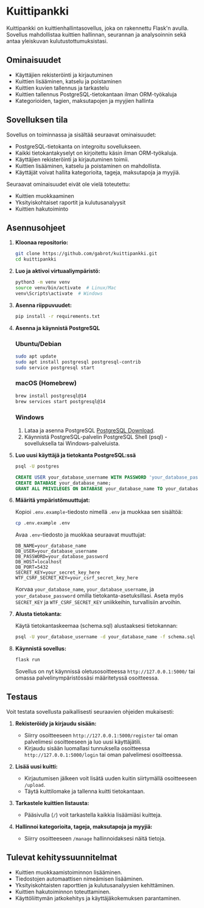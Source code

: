 # Kuittipankki

Kuittipankki on kuittienhallintasovellus, joka on rakennettu Flask'n avulla. Sovellus mahdollistaa kuittien hallinnan, seurannan ja analysoinnin sekä antaa yleiskuvan kulutustottumuksistasi.

## Ominaisuudet

- Käyttäjien rekisteröinti ja kirjautuminen
- Kuittien lisääminen, katselu ja poistaminen
- Kuittien kuvien tallennus ja tarkastelu
- Kuittien tallennus PostgreSQL-tietokantaan ilman ORM-työkaluja
- Kategorioiden, tagien, maksutapojen ja myyjien hallinta

## Sovelluksen tila

Sovellus on toiminnassa ja sisältää seuraavat ominaisuudet:
- PostgreSQL-tietokanta on integroitu sovellukseen.
- Kaikki tietokantakyselyt on kirjoitettu käsin ilman ORM-työkaluja.
- Käyttäjien rekisteröinti ja kirjautuminen toimii.
- Kuittien lisääminen, katselu ja poistaminen on mahdollista.
- Käyttäjät voivat hallita kategorioita, tageja, maksutapoja ja myyjiä.

Seuraavat ominaisuudet eivät ole vielä toteutettu:
- Kuittien muokkaaminen
- Yksityiskohtaiset raportit ja kulutusanalyysit
- Kuittien hakutoiminto

## Asennusohjeet

1. **Kloonaa repositorio:**

    ```bash
    git clone https://github.com/gabrot/kuittipankki.git
    cd kuittipankki
    ```

2. **Luo ja aktivoi virtuaaliympäristö:**

    ```bash
    python3 -m venv venv
    source venv/bin/activate  # Linux/Mac
    venv\Scripts\activate  # Windows
    ```

3. **Asenna riippuvuudet:**

    ```bash
    pip install -r requirements.txt
    ```

4. **Asenna ja käynnistä PostgreSQL**

    ### Ubuntu/Debian
    ```sh
    sudo apt update
    sudo apt install postgresql postgresql-contrib
    sudo service postgresql start
    ```

    ### macOS (Homebrew)
    ```sh
    brew install postgresql@14
    brew services start postgresql@14
    ```

    ### Windows
    1. Lataa ja asenna PostgreSQL [PostgreSQL Download](https://www.postgresql.org/download/windows/).
    2. Käynnistä PostgreSQL-palvelin PostgreSQL Shell (psql) -sovelluksella tai Windows-palveluista.

5. **Luo uusi käyttäjä ja tietokanta PostgreSQL:ssä**

    ```sh
    psql -U postgres
    ```

    ```sql
    CREATE USER your_database_username WITH PASSWORD 'your_database_password';
    CREATE DATABASE your_database_name;
    GRANT ALL PRIVILEGES ON DATABASE your_database_name TO your_database_username;
    ```

6. **Määritä ympäristömuuttujat:**

    Kopioi `.env.example`-tiedosto nimellä `.env` ja muokkaa sen sisältöä:

    ```bash
    cp .env.example .env
    ```

    Avaa `.env`-tiedosto ja muokkaa seuraavat muuttujat:

    ```env
    DB_NAME=your_database_name
    DB_USER=your_database_username
    DB_PASSWORD=your_database_password
    DB_HOST=localhost
    DB_PORT=5432
    SECRET_KEY=your_secret_key_here
    WTF_CSRF_SECRET_KEY=your_csrf_secret_key_here
    ```

    Korvaa `your_database_name`, `your_database_username`, ja `your_database_password` omilla tietokanta-asetuksillasi. Aseta myös `SECRET_KEY` ja `WTF_CSRF_SECRET_KEY` uniikkeihin, turvallisiin arvoihin.

7. **Alusta tietokanta:**

    Käytä tietokantaskeemaa (schema.sql) alustaaksesi tietokannan:

    ```sh
    psql -U your_database_username -d your_database_name -f schema.sql
    ```

8. **Käynnistä sovellus:**

    ```bash
    flask run
    ```

    Sovellus on nyt käynnissä oletusosoitteessa `http://127.0.0.1:5000/` tai omassa palvelinympäristössäsi määritetyssä osoitteessa.

## Testaus

Voit testata sovellusta paikallisesti seuraavien ohjeiden mukaisesti:

1. **Rekisteröidy ja kirjaudu sisään:**

    - Siirry osoitteeseen `http://127.0.0.1:5000/register` tai oman palvelimesi osoitteeseen ja luo uusi käyttäjätili.
    - Kirjaudu sisään luomallasi tunnuksella osoitteessa `http://127.0.0.1:5000/login` tai oman palvelimesi osoitteessa.

2. **Lisää uusi kuitti:**

    - Kirjautumisen jälkeen voit lisätä uuden kuitin siirtymällä osoitteeseen `/upload`.
    - Täytä kuittilomake ja tallenna kuitti tietokantaan.

3. **Tarkastele kuittien listausta:**

    - Pääsivulla (`/`) voit tarkastella kaikkia lisäämiäsi kuitteja.

4. **Hallinnoi kategorioita, tageja, maksutapoja ja myyjiä:**

    - Siirry osoitteeseen `/manage` hallinnoidaksesi näitä tietoja.

## Tulevat kehityssuunnitelmat

- Kuittien muokkaamistoiminnon lisääminen.
- Tiedostojen automaattisen nimeämisen lisääminen.
- Yksityiskohtaisten raporttien ja kulutusanalyysien kehittäminen.
- Kuittien hakutoiminnon toteuttaminen.
- Käyttöliittymän jatkokehitys ja käyttäjäkokemuksen parantaminen.